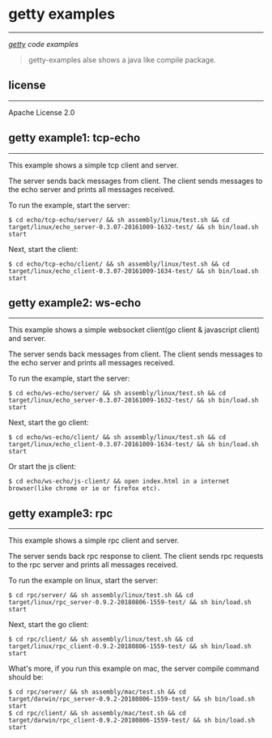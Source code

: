 # getty examples ##
---
*[getty](https://github.com/alexstocks/getty) code examples*

> getty-examples alse shows a java like compile package.

## license ##
---
Apache License 2.0


## getty example1: tcp-echo ##
---

This example shows a simple tcp client and server.

The server sends back messages from client. The client sends messages to the echo server and prints all messages received.

To run the example, start the server:

    $ cd echo/tcp-echo/server/ && sh assembly/linux/test.sh && cd target/linux/echo_server-0.3.07-20161009-1632-test/ && sh bin/load.sh start

Next, start the client:

    $ cd echo/tcp-echo/client/ && sh assembly/linux/test.sh && cd target/linux/echo_client-0.3.07-20161009-1634-test/ && sh bin/load.sh start

## getty example2: ws-echo ##
---

This example shows a simple websocket client(go client & javascript client) and server.

The server sends back messages from client. The client sends messages to the echo server and prints all messages received.

To run the example, start the server:

    $ cd echo/ws-echo/server/ && sh assembly/linux/test.sh && cd target/linux/echo_server-0.3.07-20161009-1632-test/ && sh bin/load.sh start

Next, start the go client:

    $ cd echo/ws-echo/client/ && sh assembly/linux/test.sh && cd target/linux/echo_client-0.3.07-20161009-1634-test/ && sh bin/load.sh start

Or start the js client:

    $ cd echo/ws-echo/js-client/ && open index.html in a internet browser(like chrome or ie or firefox etc).


## getty example3: rpc ##
---

This example shows a simple rpc client and server.

The server sends back rpc response to client. The client sends rpc requests to the rpc server and prints all messages received.

To run the example on linux, start the server:

    $ cd rpc/server/ && sh assembly/linux/test.sh && cd target/linux/rpc_server-0.9.2-20180806-1559-test/ && sh bin/load.sh start

Next, start the go client:

    $ cd rpc/client/ && sh assembly/linux/test.sh && cd target/linux/rpc_client-0.9.2-20180806-1559-test/ && sh bin/load.sh start

What's more, if you run this example on mac, the server compile command should be:

    $ cd rpc/server/ && sh assembly/mac/test.sh && cd target/darwin/rpc_server-0.9.2-20180806-1559-test/ && sh bin/load.sh start
    $ cd rpc/client/ && sh assembly/mac/test.sh && cd target/darwin/rpc_client-0.9.2-20180806-1559-test/ && sh bin/load.sh start
